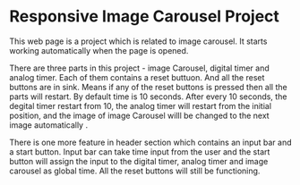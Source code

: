 # Responsive Image Carousel Project

This web page is a project which is related to image carousel. It starts working automatically when the page is opened.

There are three parts in this project - image Carousel, digital timer and analog timer. Each of them contains a reset buttuon. And all the reset buttons are in sink. Means if any of the reset buttons is pressed then all the parts will restart. By default time is 10 seconds. After every 10 seconds, the degital timer restart from 10, the analog timer will restart from the initial position, and the image of image Carousel willl be changed to the next image automatically .

There is one more feature in header section which contains an input bar and a start button. Input bar can take time input from the user and the start button will assign the input to the digital timer, analog timer and image carousel as global time. All the reset buttons will still be functioning.
